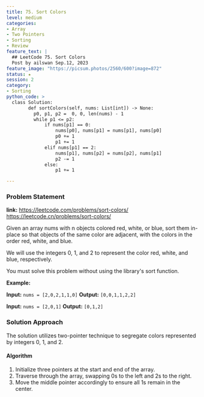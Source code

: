 ```yaml
---
title: 75. Sort Colors
level: medium
categories:
- Array
- Two Pointers
- Sorting
- Review
feature_text: |
  ## LeetCode 75. Sort Colors
  Post by ailswan Sep.12, 2023
feature_image: "https://picsum.photos/2560/600?image=872"
status: ★
session: 2
category:
- Sorting
python_code: >
  class Solution:
        def sortColors(self, nums: List[int]) -> None:
          p0, p1, p2 =  0, 0, len(nums) - 1
          while p1 <= p2:
              if nums[p1] == 0:
                  nums[p0], nums[p1] = nums[p1], nums[p0]
                  p0 += 1
                  p1 += 1
              elif nums[p1] == 2:
                  nums[p1], nums[p2] = nums[p2], nums[p1]
                  p2 -= 1
              else:
                  p1 += 1

---
```


### Problem Statement
**link:**
https://leetcode.com/problems/sort-colors/
https://leetcode.cn/problems/sort-colors/


Given an array nums with n objects colored red, white, or blue, sort them in-place so that objects of the same color are adjacent, with the colors in the order red, white, and blue.

We will use the integers 0, 1, and 2 to represent the color red, white, and blue, respectively.

You must solve this problem without using the library's sort function.


**Example:**

**Input:** `nums = [2,0,2,1,1,0]`
**Output:** `[0,0,1,1,2,2]`

**Input:** `nums = [2,0,1]`
**Output:** `[0,1,2]`


### Solution Approach

The solution utilizes two-pointer technique to segregate colors represented by integers 0, 1, and 2.

 
#### Algorithm
 
1. Initialize three pointers at the start and end of the array.
2. Traverse through the array, swapping 0s to the left and 2s to the right.
3. Move the middle pointer accordingly to ensure all 1s remain in the center.